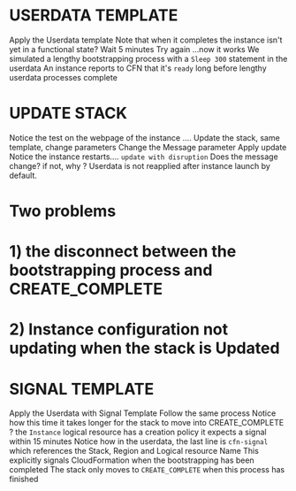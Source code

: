 
# USERDATA TEMPLATE

Apply the Userdata template
Note that when it completes the instance isn't yet in a functional state?
Wait 5 minutes
Try again ...now it works
We simulated a lengthy bootstrapping process with a `Sleep 300` statement in the userdata
An instance reports to CFN that it's `ready` long before lengthy userdata processes complete

# UPDATE STACK

Notice the test on the webpage of the instance ....
Update the stack, same template, change parameters
Change the Message parameter
Apply update
Notice the instance restarts.... `update with disruption`
Does the message change? if not, why ?
Userdata is not reapplied after instance launch by default.

# Two problems
# 1) the disconnect between the bootstrapping process and CREATE_COMPLETE
# 2) Instance configuration not updating when the stack is Updated


# SIGNAL TEMPLATE

Apply the Userdata with Signal Template
Follow the same process
Notice how this time it takes longer for the stack to move into CREATE_COMPLETE ?
the `Instance` logical resource has a creation policy
it expects a signal within 15 minutes
Notice how in the userdata, the last line is `cfn-signal` which references the Stack, Region and Logical resource Name
This explicitly signals CloudFormation when the bootstrapping has been completed
The stack only moves to `CREATE_COMPLETE` when this process has finished


